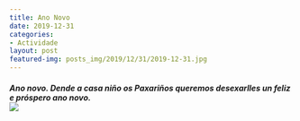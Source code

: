 ```yaml
---
title: Ano Novo
date: 2019-12-31
categories:
- Actividade
layout: post
featured-img: posts_img/2019/12/31/2019-12-31.jpg
---
```

 <h5 class="center header text_h2">
Ano novo.
 <!--more-->
Dende a casa niño os Paxariños queremos desexarlles un feliz e próspero ano novo.

<div class="row">
    <div class="col s12 m12">
		<img class="responsive-img" src="{{ site.baseurl }}/posts_img/2019/12/31/2019-12-311.jpg">
	</div>
	
	   
  
 
 
 

